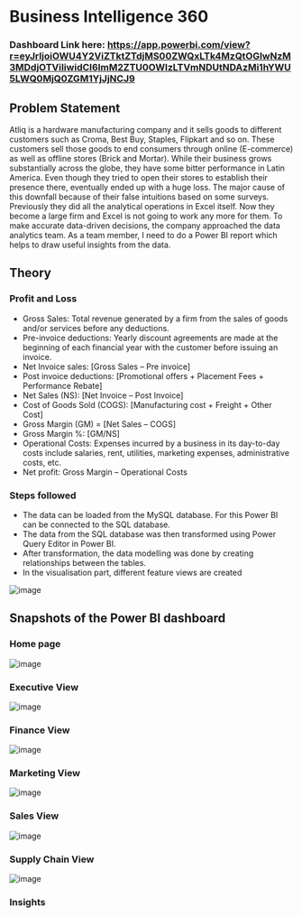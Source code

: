 
# Business Intelligence 360

### Dashboard Link here: https://app.powerbi.com/view?r=eyJrIjoiOWU4Y2ViZTktZTdjMS00ZWQxLTk4MzQtOGIwNzM3MDdjOTViIiwidCI6ImM2ZTU0OWIzLTVmNDUtNDAzMi1hYWU5LWQ0MjQ0ZGM1YjJjNCJ9

## Problem Statement

Atliq is a hardware manufacturing company and it sells goods to different customers such as Croma, Best Buy, Staples, Flipkart and so on. These customers sell those goods to end consumers through online (E-commerce) as well as offline stores (Brick and Mortar). While their business grows substantially across the globe, they have some bitter performance in Latin America. Even though they tried to open their stores to establish their presence there, eventually ended up with a huge loss. The major cause of this downfall because of their false intuitions based on some surveys. Previously they did all the analytical operations in Excel itself. Now they become a large firm and Excel is not going to work any more for them. To make accurate data-driven decisions, the company approached the data analytics team. As a team member, I need to do a Power BI report which helps to draw useful insights from the data.
## Theory
### Profit and Loss
-	Gross Sales: Total revenue generated by a firm from the sales of goods and/or services before any deductions.
-	Pre-invoice deductions: Yearly discount agreements are made at the beginning of each financial year with the customer before issuing an invoice. 
-	Net Invoice sales:  [Gross Sales – Pre invoice]
-	Post invoice deductions: [Promotional offers + Placement Fees + Performance Rebate]
-	Net Sales (NS): [Net Invoice – Post Invoice]
-	Cost of Goods Sold (COGS): [Manufacturing cost + Freight + Other Cost]
-	Gross Margin (GM) = [Net Sales – COGS]
-	Gross Margin %: [GM/NS]
-	Operational Costs: Expenses incurred by a business in its day-to-day costs include salaries, rent, utilities, marketing expenses, administrative costs, etc.
-	Net profit: Gross Margin – Operational Costs

### Steps followed 
-	The data can be loaded from the MySQL database. For this Power BI can be connected to the SQL database.
-	The data from the SQL database was then transformed using Power Query Editor in Power BI.
-	After transformation, the data modelling was done by creating relationships between the tables.
-	In the visualisation part, different feature views are created

![image](https://github.com/jithinrb995/BI-360/assets/133872499/da532376-17f9-4a9e-9c36-1df49b53eac4)

## Snapshots of the Power BI dashboard
### Home page
![image](https://github.com/jithinrb995/BI-360/assets/133872499/20fde405-e699-4894-92de-9991ac1d7a52)

### Executive View
![image](https://github.com/jithinrb995/BI-360/assets/133872499/ad0106c8-b9fc-45fb-bf38-ab70d701ba08)

### Finance View
![image](https://github.com/jithinrb995/BI-360/assets/133872499/55fcd32d-d867-4ed7-8a8f-8a0a3be9c94a)

### Marketing View
![image](https://github.com/jithinrb995/BI-360/assets/133872499/01d8addc-35b4-4f8e-9ff0-02f5a6871960)

### Sales View
![image](https://github.com/jithinrb995/BI-360/assets/133872499/8b128e84-2f1b-484b-ab00-36f2ccac2a83)

### Supply Chain View
![image](https://github.com/jithinrb995/BI-360/assets/133872499/743592b8-3fa1-4b09-8ce3-512301ce611a)

### Insights







